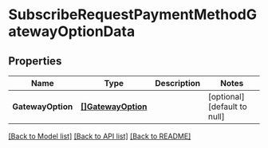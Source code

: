 # SubscribeRequestPaymentMethodGatewayOptionData

## Properties
Name | Type | Description | Notes
------------ | ------------- | ------------- | -------------
**GatewayOption** | [**[]GatewayOption**](GatewayOption.md) |  | [optional] [default to null]

[[Back to Model list]](../README.md#documentation-for-models) [[Back to API list]](../README.md#documentation-for-api-endpoints) [[Back to README]](../README.md)


